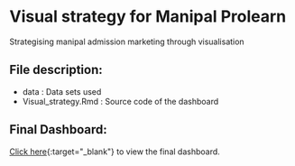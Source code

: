 # Visual strategy for Manipal Prolearn
Strategising manipal admission marketing through visualisation

## File description:
- data : Data sets used
- Visual_strategy.Rmd : Source code of the dashboard

## Final Dashboard:
[Click here](https://visualinsights.shinyapps.io/Visual_strategy_for_manipal_prolearn/){:target="_blank"} to view the final dashboard.
